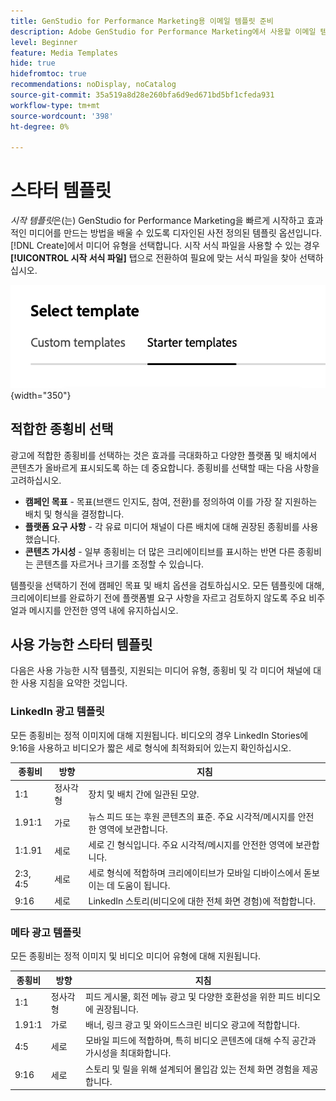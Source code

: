 ```yaml
---
title: GenStudio for Performance Marketing용 이메일 템플릿 준비
description: Adobe GenStudio for Performance Marketing에서 사용할 이메일 템플릿을 준비하는 방법을 알아봅니다.
level: Beginner
feature: Media Templates
hide: true
hidefromtoc: true
recommendations: noDisplay, noCatalog
source-git-commit: 35a519a8d28e260bfa6d9ed671bd5bf1cfeda931
workflow-type: tm+mt
source-wordcount: '398'
ht-degree: 0%

---
```


# 스타터 템플릿

_시작 템플릿_&#x200B;은(는) GenStudio for Performance Marketing을 빠르게 시작하고 효과적인 미디어를 만드는 방법을 배울 수 있도록 디자인된 사전 정의된 템플릿 옵션입니다. [!DNL Create]에서 미디어 유형을 선택합니다. 시작 서식 파일을 사용할 수 있는 경우 **[!UICONTROL 시작 서식 파일]** 탭으로 전환하여 필요에 맞는 서식 파일을 찾아 선택하십시오.

![시작 템플릿 탭](/help/assets/starter-templates.png "템플릿 탭 선택"){width="350"}

## 적합한 종횡비 선택

광고에 적합한 종횡비를 선택하는 것은 효과를 극대화하고 다양한 플랫폼 및 배치에서 콘텐츠가 올바르게 표시되도록 하는 데 중요합니다. 종횡비를 선택할 때는 다음 사항을 고려하십시오.

- **캠페인 목표** - 목표(브랜드 인지도, 참여, 전환)를 정의하여 이를 가장 잘 지원하는 배치 및 형식을 결정합니다.
- **플랫폼 요구 사항** - 각 유료 미디어 채널이 다른 배치에 대해 권장된 종횡비를 사용했습니다.
- **콘텐츠 가시성** - 일부 종횡비는 더 많은 크리에이티브를 표시하는 반면 다른 종횡비는 콘텐츠를 자르거나 크기를 조정할 수 있습니다.

템플릿을 선택하기 전에 캠페인 목표 및 배치 옵션을 검토하십시오. 모든 템플릿에 대해, 크리에이티브를 완료하기 전에 플랫폼별 요구 사항을 자르고 검토하지 않도록 주요 비주얼과 메시지를 안전한 영역 내에 유지하십시오.

## 사용 가능한 스타터 템플릿

다음은 사용 가능한 시작 템플릿, 지원되는 미디어 유형, 종횡비 및 각 미디어 채널에 대한 사용 지침을 요약한 것입니다.

### LinkedIn 광고 템플릿

모든 종횡비는 정적 이미지에 대해 지원됩니다. 비디오의 경우 LinkedIn Stories에 9:16을 사용하고 비디오가 짧은 세로 형식에 최적화되어 있는지 확인하십시오.

| 종횡비 | 방향 | 지침 |
|--------------|--------------|------------------------------------------------------------------------------------------------|
| 1:1 | 정사각형 | 장치 및 배치 간에 일관된 모양. |
| 1.91:1 | 가로 | 뉴스 피드 또는 후원 콘텐츠의 표준. 주요 시각적/메시지를 안전한 영역에 보관합니다. |
| 1:1.91 | 세로 | 세로 긴 형식입니다. 주요 시각적/메시지를 안전한 영역에 보관합니다. |
| 2:3, 4:5 | 세로 | 세로 형식에 적합하며 크리에이티브가 모바일 디바이스에서 돋보이는 데 도움이 됩니다. |
| 9:16 | 세로 | LinkedIn 스토리(비디오에 대한 전체 화면 경험)에 적합합니다. |

### 메타 광고 템플릿

모든 종횡비는 정적 이미지 및 비디오 미디어 유형에 대해 지원됩니다.

| 종횡비 | 방향 | 지침 |
|--------------|--------------|------------------------------------------------------------------------------------------------|
| 1:1 | 정사각형 | 피드 게시물, 회전 메뉴 광고 및 다양한 호환성을 위한 피드 비디오에 권장됩니다. |
| 1.91:1 | 가로 | 배너, 링크 광고 및 와이드스크린 비디오 광고에 적합합니다. |
| 4:5 | 세로 | 모바일 피드에 적합하며, 특히 비디오 콘텐츠에 대해 수직 공간과 가시성을 최대화합니다. |
| 9:16 | 세로 | 스토리 및 릴을 위해 설계되어 몰입감 있는 전체 화면 경험을 제공합니다. |

